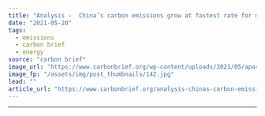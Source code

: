 ```yaml
---
title: "Analysis -  China’s carbon emissions grow at fastest rate for more than a decade"
date: "2021-05-20"
tags: 
  - emissions
  - carbon brief
  - energy
source: "carbon brief"
image_url: "https://www.carbonbrief.org/wp-content/uploads/2021/05/apartments-construction-Jiangsu-China-P0JJ05-583x372.jpg"
image_fp: "/assets/img/post_thumbnails/142.jpg"
lead: ""
article_url: "https://www.carbonbrief.org/analysis-chinas-carbon-emissions-grow-at-fastest-rate-for-more-than-a-decade"
---
```


---
